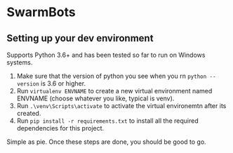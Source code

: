 # SwarmBots

## Setting up your dev environment

Supports Python 3.6+ and has been tested so far to run on Windows systems.

1. Make sure that the version of python you see when you rn `python --version` is 3.6 or higher.
2. Run `virtualenv ENVNAME` to create a new virtual environment named ENVNAME (choose whatever you like, typical is venv).
3. Run `.\venv\Scripts\activate` to activate the virtual environemtn after its created.
4. Run `pip install -r requirements.txt` to install all the required dependencies for this project.

Simple as pie. Once these steps are done, you should be good to go.
